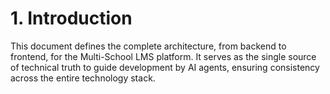 # 1. Introduction
This document defines the complete architecture, from backend to frontend, for the Multi-School LMS platform. It serves as the single source of technical truth to guide development by AI agents, ensuring consistency across the entire technology stack.
